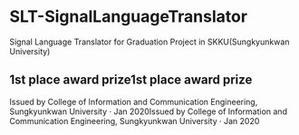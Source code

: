 # SLT-SignalLanguageTranslator
Signal Language Translator for Graduation Project in SKKU(Sungkyunkwan University)



## 1st place award prize1st place award prize
Issued by College of Information and Communication Engineering, Sungkyunkwan University · Jan 2020Issued by College of Information and Communication Engineering, Sungkyunkwan University · Jan 2020
